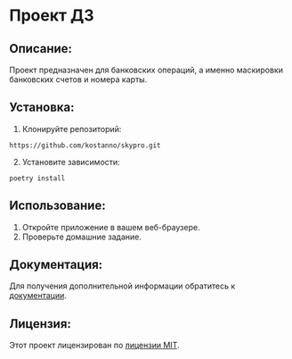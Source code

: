 # Проект ДЗ
## Описание:
Проект предназначен для банковских операций, а именно  маскировки банковских счетов и номера карты.
## Установка:

1. Клонируйте репозиторий:
```
https://github.com/kostanno/skypro.git
```
2. Установите зависимости:
```
poetry install
```
## Использование:

1. Откройте приложение в вашем веб-браузере.
2. Проверьте домашние задание.

## Документация:

Для получения дополнительной информации обратитесь к [документации](docs/README.md).

## Лицензия:

Этот проект лицензирован по [лицензии MIT](LICENSE).